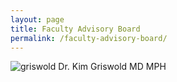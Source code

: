 ```yaml
---
layout: page
title: Faculty Advisory Board
permalink: /faculty-advisory-board/
---
```


![griswold](http://placehold.it/140x140, "Dr. Kim Griswold") Dr. Kim Griswold MD MPH

